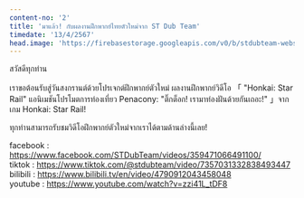 ```yaml
---
content-no: '2'
title: 'มาแล้ว! กับผลงานฝึกพากย์ไทยตัวใหม่จาก ST Dub Team'
timedate: '13/4/2567'
head.image: 'https://firebasestorage.googleapis.com/v0/b/stdubteam-website.appspot.com/o/projects-webp%2Fst-pj-16-thumnail.webp?alt=media'
---
```


สวัสดีทุกท่าน

เราขอต้อนรับสู่วันสงกรานต์ด้วยโปรเจกต์ฝึกพากย์ตัวใหม่
ผลงานฝึกพากย์วิดีโอ 「 "Honkai: Star Rail" แอนิเมชันโปรโมตการท่องเที่ยว Penacony: "ติ๊กต็อก! เรามาท่องฝันด้วยกันเถอะ!" 」จากเกม Honkai: Star Rail!

ทุกท่านสามารถรับชมวิดีโอฝึกพากย์ตัวใหม่จากเราได้ตามด้านล่างนี้เลย!

facebook : https://www.facebook.com/STDubTeam/videos/359471066491100/<br />
tiktok : https://www.tiktok.com/@stdubteam/video/7357031332838493447<br />
bilibili : https://www.bilibili.tv/en/video/4790912043458048<br />
youtube : https://www.youtube.com/watch?v=zzi41L_tDF8<br />